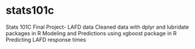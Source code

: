 # stats101c
Stats 101C Final Project- LAFD data
Cleaned data with dplyr and lubridate packages in R
Modeling and Predictions using xgboost package in R
Predicting LAFD response times
